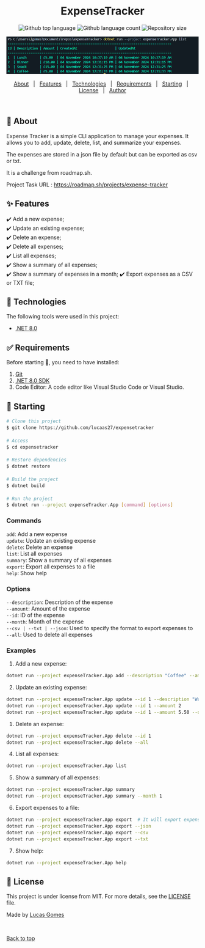 <div align="center" id="top">
&#xa0;
  <!-- <a href="https://expensetracker.netlify.app">Demo</a> -->
</div>

<h1 align="center">ExpenseTracker</h1>

<p align="center">
  <img alt="Github top language" src="https://img.shields.io/github/languages/top/lucaas27/expensetracker?color=56BEB8">

  <img alt="Github language count" src="https://img.shields.io/github/languages/count/lucaas27/expensetracker?color=56BEB8">

  <img alt="Repository size" src="https://img.shields.io/github/repo-size/lucaas27/expensetracker?color=56BEB8">

</p>
<img src="./image.png" alt="Preview Image">

<!-- Status -->

<!-- <h4 align="center">
	🚧  ExpenseTracker 🚀 Under construction...  🚧
</h4>

<hr> -->

<p align="center">
  <a href="#dart-about">About</a> &#xa0; | &#xa0;
  <a href="#sparkles-features">Features</a> &#xa0; | &#xa0;
  <a href="#rocket-technologies">Technologies</a> &#xa0; | &#xa0;
  <a href="#white_check_mark-requirements">Requirements</a> &#xa0; | &#xa0;
  <a href="#checkered_flag-starting">Starting</a> &#xa0; | &#xa0;
  <a href="#memo-license">License</a> &#xa0; | &#xa0;
  <a href="https://github.com/lucaas27" target="_blank">Author</a>
</p>

<br>

## :dart: About

Expense Tracker is a simple CLI application to manage your expenses. It allows you to add, update, delete, list, and summarize your expenses.

The expenses are stored in a json file by default but can be exported as csv or txt.

It is a challenge from roadmap.sh.

Project Task URL : https://roadmap.sh/projects/expense-tracker

## :sparkles: Features

:heavy_check_mark: Add a new expense;\
:heavy_check_mark: Update an existing expense;\
:heavy_check_mark: Delete an expense;\
:heavy_check_mark: Delete all expenses;\
:heavy_check_mark: List all expenses;\
:heavy_check_mark: Show a summary of all expenses;\
:heavy_check_mark: Show a summary of expenses in a month;
:heavy_check_mark: Export expenses as a CSV or TXT file;

## :rocket: Technologies

The following tools were used in this project:

- [.NET 8.0](https://dotnet.microsoft.com/download/dotnet/8.0)

## :white_check_mark: Requirements

Before starting :checkered_flag:, you need to have installed:

1.  [Git](https://git-scm.com)
2.  [.NET 8.0 SDK](https://dotnet.microsoft.com/download/dotnet/8.0)
3.  Code Editor: A code editor like Visual Studio Code or Visual Studio.

## :checkered_flag: Starting

```bash
# Clone this project
$ git clone https://github.com/lucaas27/expensetracker

# Access
$ cd expensetracker

# Restore dependencies
$ dotnet restore

# Build the project
$ dotnet build

# Run the project
$ dotnet run --project expenseTracker.App [command] [options]

```

### Commands

`add`: Add a new expense\
`update`: Update an existing expense\
`delete`: Delete an expense\
`list`: List all expenses\
`summary`: Show a summary of all expenses\
`export`: Export all expenses to a file\
`help`: Show help

### Options

`--description`: Description of the expense\
`--amount`: Amount of the expense\
`--id`: ID of the expense\
`--month`: Month of the expense\
`--csv | --txt | --json`: Used to specify the format to export expenses to\
`--all`: Used to delete all expenses

### Examples

1. Add a new expense:

```bash
dotnet run --project expenseTracker.App add --description "Coffee" --amount 2.50
```

2. Update an existing expense:

```bash
dotnet run --project expenseTracker.App update --id 1 --description "Water"
dotnet run --project expenseTracker.App update --id 1 --amount 2
dotnet run --project expenseTracker.App update --id 1 --amount 5.50 --description "Lunch"
```

1. Delete an expense:

```bash
dotnet run --project expenseTracker.App delete --id 1
dotnet run --project expenseTracker.App delete --all
```

4. List all expenses:

```bash
dotnet run --project expenseTracker.App list
```

5. Show a summary of all expenses:

```bash
dotnet run --project expenseTracker.App summary
dotnet run --project expenseTracker.App summary --month 1
```

6. Export expenses to a file:

```bash
dotnet run --project expenseTracker.App export  # It will export expenses to a csv by default
dotnet run --project expenseTracker.App export --json
dotnet run --project expenseTracker.App export --csv
dotnet run --project expenseTracker.App export --txt
```

7. Show help:

```bash
dotnet run --project expenseTracker.App help
```

## :memo: License

This project is under license from MIT. For more details, see the [LICENSE](LICENSE) file.

Made by <a href="https://github.com/lucaas27" target="_blank">Lucas Gomes</a>

&#xa0;

<a href="#top">Back to top</a>
